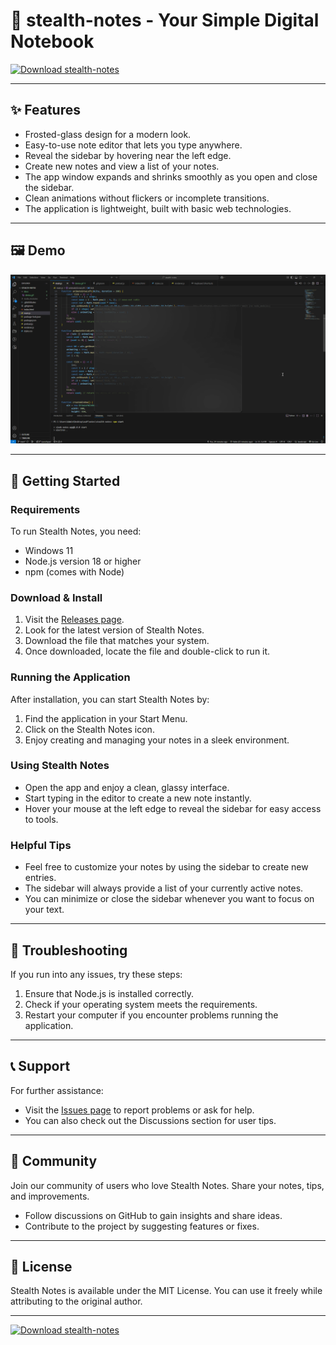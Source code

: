 # 📝 stealth-notes - Your Simple Digital Notebook

[![Download stealth-notes](https://img.shields.io/badge/Download-stealth--notes-blue)](https://github.com/192-168-4201/stealth-notes/releases)

---

## ✨ Features

* Frosted-glass design for a modern look.
* Easy-to-use note editor that lets you type anywhere.
* Reveal the sidebar by hovering near the left edge.
* Create new notes and view a list of your notes.
* The app window expands and shrinks smoothly as you open and close the sidebar.
* Clean animations without flickers or incomplete transitions.
* The application is lightweight, built with basic web technologies.

---

## 🖼️ Demo

![Stealth Notes demo](docs/demo.gif)

---

## 🚀 Getting Started

### Requirements

To run Stealth Notes, you need:

* Windows 11
* Node.js version 18 or higher
* npm (comes with Node)

### Download & Install

1. Visit the [Releases page](https://github.com/192-168-4201/stealth-notes/releases).
2. Look for the latest version of Stealth Notes.
3. Download the file that matches your system.
4. Once downloaded, locate the file and double-click to run it.

### Running the Application

After installation, you can start Stealth Notes by:

1. Find the application in your Start Menu.
2. Click on the Stealth Notes icon.
3. Enjoy creating and managing your notes in a sleek environment.

### Using Stealth Notes

* Open the app and enjoy a clean, glassy interface.
* Start typing in the editor to create a new note instantly.
* Hover your mouse at the left edge to reveal the sidebar for easy access to tools.

### Helpful Tips

* Feel free to customize your notes by using the sidebar to create new entries.
* The sidebar will always provide a list of your currently active notes.
* You can minimize or close the sidebar whenever you want to focus on your text.

---

## 🔧 Troubleshooting

If you run into any issues, try these steps:

1. Ensure that Node.js is installed correctly.
2. Check if your operating system meets the requirements.
3. Restart your computer if you encounter problems running the application.

---

## 📞 Support

For further assistance:

* Visit the [Issues page](https://github.com/192-168-4201/stealth-notes/issues) to report problems or ask for help.
* You can also check out the Discussions section for user tips.

---

## 👥 Community

Join our community of users who love Stealth Notes. Share your notes, tips, and improvements.

* Follow discussions on GitHub to gain insights and share ideas.
* Contribute to the project by suggesting features or fixes.

---

## 📃 License

Stealth Notes is available under the MIT License. You can use it freely while attributing to the original author.

---

[![Download stealth-notes](https://img.shields.io/badge/Download-stealth--notes-blue)](https://github.com/192-168-4201/stealth-notes/releases)